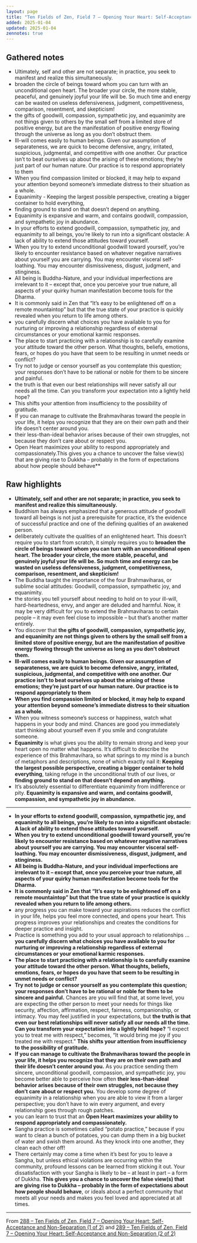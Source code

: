 ```yaml
---
layout: page
title: "Ten Fields of Zen, Field 7 – Opening Your Heart: Self-Acceptance and Non-Separation"
added: 2025-01-04
updated: 2025-01-04
zennotes: true
---
```


## Gathered notes

- Ultimately, self and other are not separate; in practice, you seek to manifest and realize this simultaneously.
- broaden the circle of beings toward whom you can turn with an unconditional open heart. The broader your circle, the more stable, peaceful, and genuinely joyful your life will be. So much time and energy can be wasted on useless defensiveness, judgment, competitiveness, comparison, resentment, and skepticism!
- the gifts of goodwill, compassion, sympathetic joy, and equanimity are not things given to others by the small self from a limited store of positive energy, but are the manifestation of positive energy flowing through the universe as long as you don’t obstruct them.
- Ill-will comes easily to human beings. Given our assumption of separateness, we are quick to become defensive, angry, irritated, suspicious, judgmental, and competitive with one another. Our practice isn’t to beat ourselves up about the arising of these emotions; they’re just part of our human nature. Our practice is to respond appropriately to them
- When you find compassion limited or blocked, it may help to expand your attention beyond someone’s immediate distress to their situation as a whole.
- Equanimity - Keeping the largest possible perspective, creating a bigger container to hold everything,
- finding ground to stand on that doesn’t depend on anything.
- Equanimity is expansive and warm, and contains goodwill, compassion, and sympathetic joy in abundance.
- In your efforts to extend goodwill, compassion, sympathetic joy, and equanimity to all beings, you’re likely to run into a significant obstacle: A lack of ability to extend those attitudes toward yourself.
- When you try to extend unconditional goodwill toward yourself, you’re likely to encounter resistance based on whatever negative narratives about yourself you are carrying. You may encounter visceral self-loathing. You may encounter dismissiveness, disgust, judgment, and stinginess.
- All being is Buddha-Nature, and your individual imperfections are irrelevant to it – except that, once you perceive your true nature, all aspects of your quirky human manifestation become tools for the Dharma.
- It is commonly said in Zen that “It’s easy to be enlightened off on a remote mountaintop” but that the true state of your practice is quickly revealed when you return to life among others.
-  you carefully discern what choices you have available to you for nurturing or improving a relationship regardless of external circumstances or your emotional karmic responses.
- The place to start practicing with a relationship is to carefully examine your attitude toward the other person. What thoughts, beliefs, emotions, fears, or hopes do you have that seem to be resulting in unmet needs or conflict?
- Try not to judge or censor yourself as you contemplate this question; your responses don’t have to be rational or noble for them to be sincere and painful.
- the truth is that even our best relationships will never satisfy all our needs all the time. Can you transform your expectation into a lightly held hope? 
- This shifts your attention from insufficiency to the possibility of gratitude.
- If you can manage to cultivate the Brahmaviharas toward the people in your life, it helps you recognize that they are on their own path and their life doesn’t center around you. 
- their less-than-ideal behavior arises because of their own struggles, not because they don’t care about or respect you.
- Open Heart maximizes your ability to respond appropriately and compassionately.This gives you a chance to uncover the false view(s) that are giving rise to Dukkha – probably in the form of expectations about how people should behave**

## Raw highlights

- **Ultimately, self and other are not separate; in practice, you seek to manifest and realize this simultaneously.**
- Buddhism has always emphasized that a generous attitude of goodwill toward all beings is not just a prerequisite for practice, it’s the evidence of successful practice and one of the defining qualities of an awakened person.
- deliberately cultivate the qualities of an enlightened heart. This doesn’t require you to start from scratch, it simply requires you to **broaden the circle of beings toward whom you can turn with an unconditional open heart. The broader your circle, the more stable, peaceful, and genuinely joyful your life will be. So much time and energy can be wasted on useless defensiveness, judgment, competitiveness, comparison, resentment, and skepticism!**
- The Buddha taught the importance of the four Brahmaviharas, or sublime social attitudes: Goodwill, compassion, sympathetic joy, and equanimity. 
- the stories you tell yourself about needing to hold on to your ill-will, hard-heartedness, envy, and anger are deluded and harmful. Now, it may be very difficult for you to extend the Brahmaviharas to certain people – it may even feel close to impossible – but that’s another matter entirely.
- You discover that **the gifts of goodwill, compassion, sympathetic joy, and equanimity are not things given to others by the small self from a limited store of positive energy, but are the manifestation of positive energy flowing through the universe as long as you don’t obstruct them.**
- **Ill-will comes easily to human beings. Given our assumption of separateness, we are quick to become defensive, angry, irritated, suspicious, judgmental, and competitive with one another. Our practice isn’t to beat ourselves up about the arising of these emotions; they’re just part of our human nature. Our practice is to respond appropriately to them**
- **When you find compassion limited or blocked, it may help to expand your attention beyond someone’s immediate distress to their situation as a whole.**
- When you witness someone’s success or happiness, watch what happens in your body and mind. Chances are good you immediately start thinking about yourself even if you smile and congratulate someone.
- **Equanimity** is what gives you the ability to remain strong and keep your heart open no matter what happens. It’s difficult to describe the experience of this Brahmavihara, so what springs to my mind is a bunch of metaphors and descriptions, none of which exactly nail it: **Keeping the largest possible perspective, creating a bigger container to hold everything**, taking refuge in the unconditional truth of our lives, or **finding ground to stand on that doesn’t depend on anything.**
- It’s absolutely essential to differentiate equanimity from indifference or pity. **Equanimity is expansive and warm, and contains goodwill, compassion, and sympathetic joy in abundance.**

---

- **In your efforts to extend goodwill, compassion, sympathetic joy, and equanimity to all beings, you’re likely to run into a significant obstacle: A lack of ability to extend those attitudes toward yourself.**
- **When you try to extend unconditional goodwill toward yourself, you’re likely to encounter resistance based on whatever negative narratives about yourself you are carrying. You may encounter visceral self-loathing. You may encounter dismissiveness, disgust, judgment, and stinginess.**
- **All being is Buddha-Nature, and your individual imperfections are irrelevant to it – except that, once you perceive your true nature, all aspects of your quirky human manifestation become tools for the Dharma.**
- **It is commonly said in Zen that “It’s easy to be enlightened off on a remote mountaintop” but that the true state of your practice is quickly revealed when you return to life among others.**
- any progress you can make toward your aspirations reduces the conflict in your life, helps you feel more connected, and opens your heart. This progress improves your relationships and creates the conditions for deeper practice and insight.
- Practice is something you add to your usual approach to relationships ... **you carefully discern what choices you have available to you for nurturing or improving a relationship regardless of external circumstances or your emotional karmic responses.**
- **The place to start practicing with a relationship is to carefully examine your attitude toward the other person. What thoughts, beliefs, emotions, fears, or hopes do you have that seem to be resulting in unmet needs or conflict?**
- **Try not to judge or censor yourself as you contemplate this question; your responses don’t have to be rational or noble for them to be sincere and painful.** Chances are you will find that, at some level, you are expecting the other person to meet your needs for things like security, affection, affirmation, respect, fairness, companionship, or intimacy. You may feel justified in your expectations, but **the truth is that even our best relationships will never satisfy all our needs all the time. Can you transform your expectation into a lightly held hope?** “I expect you to treat me with respect,” becomes, “It would bring me joy if you treated me with respect.” **This shifts your attention from insufficiency to the possibility of gratitude.**
- **If you can manage to cultivate the Brahmaviharas toward the people in your life, it helps you recognize that they are on their own path and their life doesn’t center around you.** As you practice sending them sincere, unconditional goodwill, compassion, and sympathetic joy, you become better able to perceive how often **their less-than-ideal behavior arises because of their own struggles, not because they don’t care about or respect you.** You develop some degree of equanimity in a relationship when you are able to view it from a larger perspective; you don’t have to win every argument, and every relationship goes through rough patches.
- you can learn to trust that an **Open Heart maximizes your ability to respond appropriately and compassionately.**
- Sangha practice is sometimes called “potato practice,” because if you want to clean a bunch of potatoes, you can dump them in a big bucket of water and swish them around. As they knock into one another, they clean each other off!
- There certainly may come a time when it’s best for you to leave a Sangha, but unless ethical violations are occurring within the community, profound lessons can be learned from sticking it out. Your dissatisfaction with your Sangha is likely to be – at least in part – a form of Dukkha. **This gives you a chance to uncover the false view(s) that are giving rise to Dukkha – probably in the form of expectations about how people should behave**, or ideals about a perfect community that meets all your needs and makes you feel loved and appreciated at all times.

---

From [288 – Ten Fields of Zen, Field 7 – Opening Your Heart: Self-Acceptance and Non-Separation (1 of 2)](https://zenstudiespodcast.com/heart-open-brahmaviharas-1/) and [289 – Ten Fields of Zen, Field 7 – Opening Your Heart: Self-Acceptance and Non-Separation (2 of 2)](https://zenstudiespodcast.com/heart-open-relationship-2/)